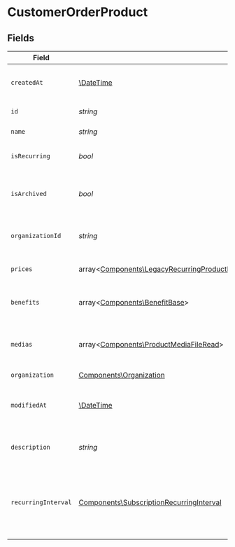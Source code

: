 # CustomerOrderProduct


## Fields

| Field                                                                                                                                                                                                                                                                                                                         | Type                                                                                                                                                                                                                                                                                                                          | Required                                                                                                                                                                                                                                                                                                                      | Description                                                                                                                                                                                                                                                                                                                   |
| ----------------------------------------------------------------------------------------------------------------------------------------------------------------------------------------------------------------------------------------------------------------------------------------------------------------------------- | ----------------------------------------------------------------------------------------------------------------------------------------------------------------------------------------------------------------------------------------------------------------------------------------------------------------------------- | ----------------------------------------------------------------------------------------------------------------------------------------------------------------------------------------------------------------------------------------------------------------------------------------------------------------------------- | ----------------------------------------------------------------------------------------------------------------------------------------------------------------------------------------------------------------------------------------------------------------------------------------------------------------------------- |
| `createdAt`                                                                                                                                                                                                                                                                                                                   | [\DateTime](https://www.php.net/manual/en/class.datetime.php)                                                                                                                                                                                                                                                                 | :heavy_check_mark:                                                                                                                                                                                                                                                                                                            | Creation timestamp of the object.                                                                                                                                                                                                                                                                                             |
| `id`                                                                                                                                                                                                                                                                                                                          | *string*                                                                                                                                                                                                                                                                                                                      | :heavy_check_mark:                                                                                                                                                                                                                                                                                                            | The ID of the product.                                                                                                                                                                                                                                                                                                        |
| `name`                                                                                                                                                                                                                                                                                                                        | *string*                                                                                                                                                                                                                                                                                                                      | :heavy_check_mark:                                                                                                                                                                                                                                                                                                            | The name of the product.                                                                                                                                                                                                                                                                                                      |
| `isRecurring`                                                                                                                                                                                                                                                                                                                 | *bool*                                                                                                                                                                                                                                                                                                                        | :heavy_check_mark:                                                                                                                                                                                                                                                                                                            | Whether the product is a subscription.                                                                                                                                                                                                                                                                                        |
| `isArchived`                                                                                                                                                                                                                                                                                                                  | *bool*                                                                                                                                                                                                                                                                                                                        | :heavy_check_mark:                                                                                                                                                                                                                                                                                                            | Whether the product is archived and no longer available.                                                                                                                                                                                                                                                                      |
| `organizationId`                                                                                                                                                                                                                                                                                                              | *string*                                                                                                                                                                                                                                                                                                                      | :heavy_check_mark:                                                                                                                                                                                                                                                                                                            | The ID of the organization owning the product.                                                                                                                                                                                                                                                                                |
| `prices`                                                                                                                                                                                                                                                                                                                      | array<[Components\LegacyRecurringProductPriceFixed\|Components\LegacyRecurringProductPriceCustom\|Components\LegacyRecurringProductPriceFree\|Components\ProductPriceFixed\|Components\ProductPriceCustom\|Components\ProductPriceFree\|Components\ProductPriceMeteredUnit](../../Models/Components/CustomerOrderProductPrices.md)> | :heavy_check_mark:                                                                                                                                                                                                                                                                                                            | List of prices for this product.                                                                                                                                                                                                                                                                                              |
| `benefits`                                                                                                                                                                                                                                                                                                                    | array<[Components\BenefitBase](../../Models/Components/BenefitBase.md)>                                                                                                                                                                                                                                                       | :heavy_check_mark:                                                                                                                                                                                                                                                                                                            | List of benefits granted by the product.                                                                                                                                                                                                                                                                                      |
| `medias`                                                                                                                                                                                                                                                                                                                      | array<[Components\ProductMediaFileRead](../../Models/Components/ProductMediaFileRead.md)>                                                                                                                                                                                                                                     | :heavy_check_mark:                                                                                                                                                                                                                                                                                                            | List of medias associated to the product.                                                                                                                                                                                                                                                                                     |
| `organization`                                                                                                                                                                                                                                                                                                                | [Components\Organization](../../Models/Components/Organization.md)                                                                                                                                                                                                                                                            | :heavy_check_mark:                                                                                                                                                                                                                                                                                                            | N/A                                                                                                                                                                                                                                                                                                                           |
| `modifiedAt`                                                                                                                                                                                                                                                                                                                  | [\DateTime](https://www.php.net/manual/en/class.datetime.php)                                                                                                                                                                                                                                                                 | :heavy_check_mark:                                                                                                                                                                                                                                                                                                            | Last modification timestamp of the object.                                                                                                                                                                                                                                                                                    |
| `description`                                                                                                                                                                                                                                                                                                                 | *string*                                                                                                                                                                                                                                                                                                                      | :heavy_check_mark:                                                                                                                                                                                                                                                                                                            | The description of the product.                                                                                                                                                                                                                                                                                               |
| `recurringInterval`                                                                                                                                                                                                                                                                                                           | [Components\SubscriptionRecurringInterval](../../Models/Components/SubscriptionRecurringInterval.md)                                                                                                                                                                                                                          | :heavy_check_mark:                                                                                                                                                                                                                                                                                                            | The recurring interval of the product. If `None`, the product is a one-time purchase.                                                                                                                                                                                                                                         |